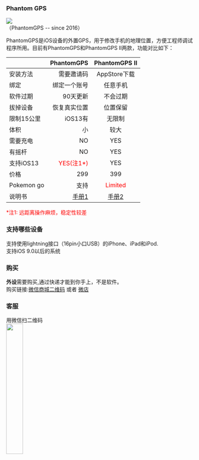 ### Phantom GPS

<img src="http://phantomgps.com/assets/phantomgpsii.jpg"  ><br>
（PhantomGPS -- since 2016）

PhantomGPS是iOS设备的外置GPS，用于修改手机的地理位置，方便工程师调试程序所用。目前有PhantomGPS和PhantomGPS II两款，功能对比如下：<br>


|            | PhantomGPS  |  PhantomGPS II  |
| --------   | -----:     | :----: |
| 安装方法     | 需要邀请码  |   AppStore下载    |
| 绑定     | 绑定一个账号  |   任意手机    |
| 软件过期     | 90天更新      |   不会过期           |
| 拔掉设备     | 恢复真实位置    |   位置保留        |
|限制15公里 | iOS13有    |   无限制          |
| 体积        | 小         |   较大        |
| 需要充电 |    NO      |   YES    |
| 有摇杆   |   NO       |   YES    |
| 支持iOS13   |   <font  color="red">YES(注1*)</font>      |   YES    |
| 价格   |   299     |   399    |
| Pokemon go   |   支持       |    <font  color="red">Limited</font>      |
| 说明书   |   [手册1](http://phantomgps.com/manual)      |   [手册2](http://phantomgps.com/pii_manual)    |

<font  color="red">*注1: 远距离操作麻烦，稳定性较差</font><br> 

### 支持哪些设备
支持使用lightning接口（16pin小口USB）的iPhone、iPad和iPod.<br>
支持iOS 9.0以后的系统<br>

### 购买
**外设**需要购买,通过快递才能到你手上，不是软件。<br>
购买链接:[微信商城二维码](http://phantomgps.com/assets/gh_e91036b77b64_430.jpg)  或者  [微店](https://weidian.com/?userid=1183354983) 

### 客服
用微信扫二维码<br>
<img src="http://phantomgps.com/assets/wcqr.png" width="30%" ><br>
